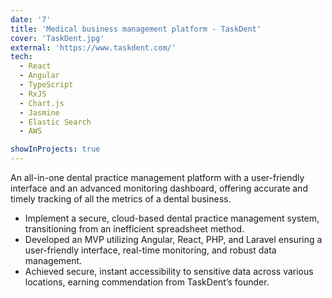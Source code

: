 ```yaml
---
date: '7'
title: 'Medical business management platform - TaskDent'
cover: 'TaskDent.jpg'
external: 'https://www.taskdent.com/'
tech:
  - React
  - Angular
  - TypeScript
  - RxJS
  - Chart.js
  - Jasmine
  - Elastic Search
  - AWS

showInProjects: true
---
```


An all-in-one dental practice management platform with a user-friendly interface and an advanced monitoring dashboard, offering accurate and timely tracking of all the metrics of a dental business.

- Implement a secure, cloud-based dental practice management system, transitioning from an inefficient spreadsheet method.
- Developed an MVP utilizing Angular, React, PHP, and Laravel ensuring a user-friendly interface, real-time monitoring, and robust data management.
- Achieved secure, instant accessibility to sensitive data across various locations, earning commendation from TaskDent’s founder.
